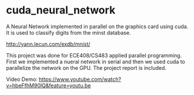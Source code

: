 cuda_neural_network
===================

A Neural Network implemented in parallel on the graphics card using cuda. It is used to classify digits from the minst database.

http://yann.lecun.com/exdb/mnist/

This project was done for ECE408/CS483 applied parallel programming. First we implemented a nueral network in serial and then we used cuda to parallelize the network on the GPU. The project report is included.

Video Demo: https://www.youtube.com/watch?v=hbeFfhM90lQ&feature=youtu.be
